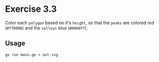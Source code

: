 # Exercise 3.3

Color each `polygon` based on it's `height`, so that the `peaks` are colored _red_ (`#ff0000`) and the `valleys` _blue_ (`#0000ff`).

## Usage

```shell
go run main.go > out.svg
```
